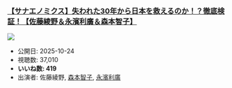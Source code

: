 ### [【サナエノミクス】失われた30年から日本を救えるのか！？徹底検証！【佐藤綾野＆永濱利廣＆森本智子】](https://www.youtube.com/watch?v=D1jdtTB7iAU)
[![](https://img.youtube.com/vi/D1jdtTB7iAU/sddefault.jpg)](https://www.youtube.com/watch?v=D1jdtTB7iAU)
-   公開日: 2025-10-24
-   視聴数: 37,010
-   **いいね数: 419**
-   出演者: 佐藤綾野, [森本智子](/rehacq_fan/people/森本智子 "wikilink"), [永濱利廣](/rehacq_fan/people/永濱利廣 "wikilink")
